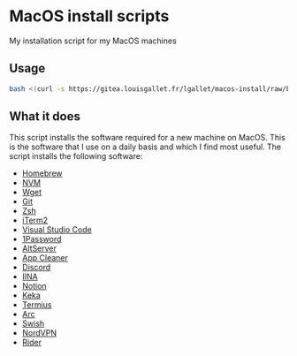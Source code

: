 # MacOS install scripts

My installation script for my MacOS machines

## Usage

```bash
bash <(curl -s https://gitea.louisgallet.fr/lgallet/macos-install/raw/branch/main/macos-setup.sh)
```

## What it does
This script installs the software required for a new machine on MacOS. This is the software that I use on a daily basis and which I find most useful. 
The script installs the following software:

- [Homebrew](https://brew.sh/)
- [NVM](https://github.com/nvm-sh/nvm)
- [Wget](https://www.gnu.org/software/wget/)
- [Git](https://git-scm.com/)
- [Zsh](https://www.zsh.org/)
- [iTerm2](https://iterm2.com/)
- [Visual Studio Code](https://code.visualstudio.com/)
- [1Password](https://1password.com/)
- [AltServer](https://altstore.io/)
- [App Cleaner](https://freemacsoft.net/appcleaner/)
- [Discord](https://discord.com/)
- [IINA](https://iina.io/)
- [Notion](https://www.notion.so/)
- [Keka](https://www.keka.io/)
- [Termius](https://termius.com/)
- [Arc](https://arc.net)
- [Swish](https://highlyopinionated.co/swish/)
- [NordVPN](https://nordvpn.com/)
- [Rider](https://www.jetbrains.com/rider/)